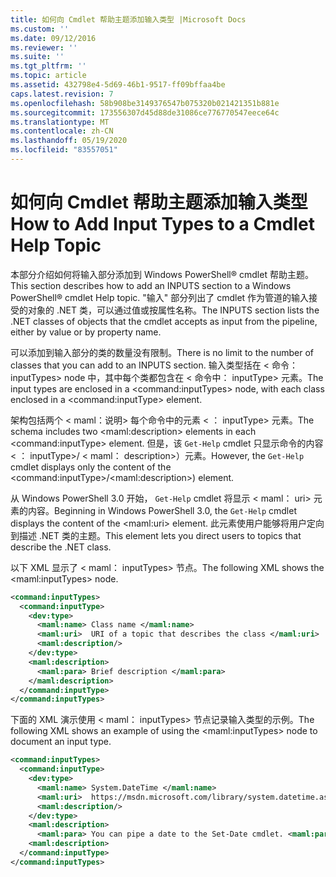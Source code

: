 ```yaml
---
title: 如何向 Cmdlet 帮助主题添加输入类型 |Microsoft Docs
ms.custom: ''
ms.date: 09/12/2016
ms.reviewer: ''
ms.suite: ''
ms.tgt_pltfrm: ''
ms.topic: article
ms.assetid: 432798e4-5d69-46b1-9517-ff09bffaa4be
caps.latest.revision: 7
ms.openlocfilehash: 58b908be3149376547b075320b021421351b881e
ms.sourcegitcommit: 173556307d45d88de31086ce776770547eece64c
ms.translationtype: MT
ms.contentlocale: zh-CN
ms.lasthandoff: 05/19/2020
ms.locfileid: "83557051"
---
```

# <a name="how-to-add-input-types-to-a-cmdlet-help-topic"></a><span data-ttu-id="2fed1-102">如何向 Cmdlet 帮助主题添加输入类型</span><span class="sxs-lookup"><span data-stu-id="2fed1-102">How to Add Input Types to a Cmdlet Help Topic</span></span>

<span data-ttu-id="2fed1-103">本部分介绍如何将输入部分添加到 Windows PowerShell® cmdlet 帮助主题。</span><span class="sxs-lookup"><span data-stu-id="2fed1-103">This section describes how to add an INPUTS section to a Windows PowerShell® cmdlet Help topic.</span></span> <span data-ttu-id="2fed1-104">"输入" 部分列出了 cmdlet 作为管道的输入接受的对象的 .NET 类，可以通过值或按属性名称。</span><span class="sxs-lookup"><span data-stu-id="2fed1-104">The INPUTS section lists the .NET classes of objects that the cmdlet accepts as input from the pipeline, either by value or by property name.</span></span>

<span data-ttu-id="2fed1-105">可以添加到输入部分的类的数量没有限制。</span><span class="sxs-lookup"><span data-stu-id="2fed1-105">There is no limit to the number of classes that you can add to an INPUTS section.</span></span> <span data-ttu-id="2fed1-106">输入类型括在 \< 命令： inputTypes> node 中，其中每个类都包含在 \< 命令中： inputType> 元素。</span><span class="sxs-lookup"><span data-stu-id="2fed1-106">The input types are enclosed in a \<command:inputTypes> node, with each class enclosed in a  \<command:inputType> element.</span></span>

<span data-ttu-id="2fed1-107">架构包括两个 \< maml：说明> 每个命令中的元素 \< ： inputType> 元素。</span><span class="sxs-lookup"><span data-stu-id="2fed1-107">The schema includes two \<maml:description> elements in each \<command:inputType> element.</span></span> <span data-ttu-id="2fed1-108">但是，该 `Get-Help` cmdlet 只显示命令的内容 \< ： inputType>/ \< maml： description>）元素。</span><span class="sxs-lookup"><span data-stu-id="2fed1-108">However, the `Get-Help` cmdlet displays only the content of the \<command:inputType>/\<maml:description>) element.</span></span>

<span data-ttu-id="2fed1-109">从 Windows PowerShell 3.0 开始， `Get-Help` cmdlet 将显示 \< maml： uri> 元素的内容。</span><span class="sxs-lookup"><span data-stu-id="2fed1-109">Beginning in Windows PowerShell 3.0, the `Get-Help` cmdlet displays the content of the \<maml:uri> element.</span></span> <span data-ttu-id="2fed1-110">此元素使用户能够将用户定向到描述 .NET 类的主题。</span><span class="sxs-lookup"><span data-stu-id="2fed1-110">This element lets you direct users to topics that describe the .NET class.</span></span>

<span data-ttu-id="2fed1-111">以下 XML 显示了 \< maml： inputTypes> 节点。</span><span class="sxs-lookup"><span data-stu-id="2fed1-111">The following XML shows the \<maml:inputTypes> node.</span></span>

```xml
<command:inputTypes>
  <command:inputType>
    <dev:type>
      <maml:name> Class name </maml:name>
      <maml:uri>  URI of a topic that describes the class </maml:uri>
      <maml:description/>
    </dev:type>
    <maml:description>
      <maml:para> Brief description </maml:para>
    </maml:description>
  </command:inputType>
</command:inputTypes>
```

<span data-ttu-id="2fed1-112">下面的 XML 演示使用 \< maml： inputTypes> 节点记录输入类型的示例。</span><span class="sxs-lookup"><span data-stu-id="2fed1-112">The following XML shows an example of using the \<maml:inputTypes> node to document an input type.</span></span>

```xml
<command:inputTypes>
  <command:inputType>
    <dev:type>
      <maml:name> System.DateTime </maml:name>
      <maml:uri>  https://msdn.microsoft.com/library/system.datetime.aspx </maml:uri>
      <maml:description/>
    </dev:type>
    <maml:description>
      <maml:para> You can pipe a date to the Set-Date cmdlet. <maml:para>
    <maml:description>
  </command:inputType>
</command:inputTypes>
```
